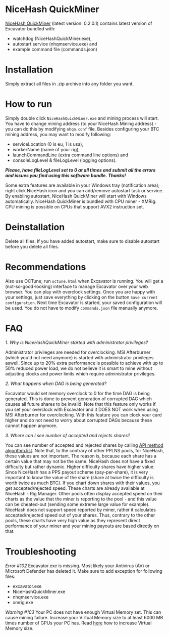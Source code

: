 # NiceHash QuickMiner
[NiceHash QuickMiner](NH_QuickMiner_v0.2.0.1_Excavator_b543.zip) (latest version: 0.2.0.1) contains latest version of Excavator bundled with:
* watchdog (NiceHashQuickMiner.exe),
* autostart service (nhqmservice.exe) and
* example command file (commands.json)

# Installation
Simply extract all files in .zip archive into any folder you want.

# How to run
Simply double click `NiceHashQuickMiner.exe` and mining process will start. You have to change mining address (to your NiceHash Mining address) - you can do this by modifying `nhqm.conf` file. Besides configuring your BTC mining address, you may want to modify following:
* serviceLocation (0 is eu, 1 is usa),
* workerName (name of your rig),
* launchCommandLine (extra command line options) and
* consoleLogLevel & fileLogLevel (logging options).

**_Please, have fileLogLevel set to 0 at all times and submit all the errors and issues you find using this software bundle. Thanks!_**

Some extra features are available in your Windows tray (notification area); right click NiceHash icon and you can add/remove autostart task or service. By enabling autostart, NiceHash QuickMiner will start with Windows automatically. NiceHash QuickMiner is bundled with CPU miner - XMRig. CPU mining is possible on CPUs that support AVX2 instruction set.

# Deinstallation
Delete all files. If you have added autostart, make sure to disable autostart before you delete all files.

# Recommendations
Also use OCTune; run `octune.html` when Excavator is running. You will get a (not-so-good-looking) interface to manage Excavator over your web browser. You can play with overclock settings. Once you are happy with your settings, just save everything by clicking on the button `Save current configuration`. Next time Excavator is started, your saved configuration will be used. You do not have to modify `commands.json` file manually anymore.

# FAQ
_1. Why is NiceHashQuickMiner started with administrator privileges?_

Administrator privileges are needed for overclocking. MSI Afterburner (which you'd not need anymore) is started with administrator privileges aswell. Since up to 20% extra performance is possible to achieve with up to 50% reduced power load, we do not believe it is smart to mine without adjusting clocks and power limits which require administrator privileges.

_2. What happens when DAG is being generated?_

Excavator would set memory overclock to 0 for the time DAG is being generated. This is done to prevent generation of corrupted DAG which causes all future shares to be invalid. Note that this feature only works if you set your overclock with Excavator and it DOES NOT work when using MSI Afterburner for overclocking. With this feature you can clock your card higher and do not need to worry about corrupted DAGs because these cannot happen anymore.

_3. Where can I see number of accepted and rejects shares?_

You can see number of accepted and rejected shares by calling [API method algorithm.list](https://github.com/nicehash/excavator/tree/master/api#algorithm-list). Note that, to the contrary of other PPLNS pools, for NiceHash, these values are not important. The reason is, because each share has a certain value that may not be the same. NiceHash does not have a fixed difficulty but rather dynamic. Higher difficulty shares have higher value. Since NiceHash has a PPS payout scheme (pay-per-share), it is very important to know the value of the share (share at twice the difficulty is worth twice as much BTC). If you chart down shares with their values, you get accepted/rejected speed. These charts are already available at NiceHash - Rig Manager. Other pools often display accepted speed on their charts as the value that the miner is reporting to the pool - and this value can be cheated-out (sending some extreme large value for example). NiceHash does not support speed reported by miner, rather it calculates accepted/rejected speed out of your shares. Thus, contrary to the other pools, these charts have very high value as they represent direct performance of your miner and your mining payouts are based directly on that.

# Troubleshooting

_Error #102_ Excavator.exe is missing. Most likely your Antivirus (AV) or Microsoft Defender has deleted it. Make sure to add exception for following files:
* excavator.exe
* NiceHashQuickMiner.exe
* nhqmservice.exe
* xmrig.exe

_Warning #103_ Your PC does not have enough Virtual Memory set. This can cause mining failure. Increase your Virtual Memory size to at least 6000 MB times number of GPUs your PC has. Read [here](https://answers.microsoft.com/en-us/windows/forum/windows_10-performance/how-to-increase-virtual-memory-in-windows-10-a/46dacaf5-15cf-4f5d-9d5a-cba1401ae4c9) how to increase Virtual Memory size.
